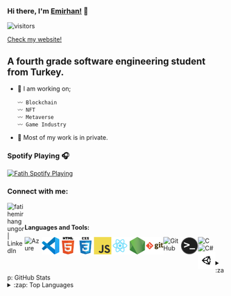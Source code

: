### Hi there, I'm [Emirhan!](https://fatihemirhangungor.github.io) 👋  
![visitors](https://visitor-badge.glitch.me/badge?page_id=fatihemirhangungor.fatihemirhangungor)
<br />

<a href="https://fatihemirhangungor.github.io/">Check my website!</a>
## A fourth grade software engineering student from Turkey.

- 🥅 I am working on;  
  
      〰 Blockchain  
      〰 NFT  
      〰 Metaverse  
      〰 Game Industry
 
 - 🔭 Most of my work is in private.  

### Spotify Playing 🎧

[<img src="https://novatorem.lovelysmilee.vercel.app/api/spotify" alt="Fatih Spotify Playing" width="400" />](https://open.spotify.com/user/11147266714)



### Connect with me:

[<img src="https://edent.github.io/SuperTinyIcons/images/svg/linkedin.svg" align="left" alt="fatihemirhangungor | LinkedIn" width="40px" />](https://www.linkedin.com/in/fatihemirhangungor/)

<br />
<br />


**Languages and Tools:**  

<p><a href="https://azure.microsoft.com/tr-tr/features/azure-portal/">
<img align="left" alt="Azure" width="40px" src="https://github.com/benc-uk/icon-collection/blob/master/azure-docs/azure.svg" />
</a></p>

<p><a href="https://code.visualstudio.com/">
<img align="left" alt="Visual Studio Code" width="40px" src="https://raw.githubusercontent.com/github/explore/80688e429a7d4ef2fca1e82350fe8e3517d3494d/topics/visual-studio-code/visual-studio-code.png" />
</a></p>

<p><a href="https://www.w3schools.com/html/">
<img align="left" alt="HTML5" width="40px" src="https://raw.githubusercontent.com/github/explore/80688e429a7d4ef2fca1e82350fe8e3517d3494d/topics/html/html.png" />
</a></p>

<p><a href="https://www.w3schools.com/css/">
<img align="left" alt="CSS" width="40px" src="https://raw.githubusercontent.com/github/explore/80688e429a7d4ef2fca1e82350fe8e3517d3494d/topics/css/css.png" />
</a></p>

<img align="left" alt="JavaScript" width="40px" src="https://raw.githubusercontent.com/github/explore/80688e429a7d4ef2fca1e82350fe8e3517d3494d/topics/javascript/javascript.png" />
<img align="left" alt="React" width="40px" src="https://raw.githubusercontent.com/github/explore/80688e429a7d4ef2fca1e82350fe8e3517d3494d/topics/react/react.png" />
<img align="left" alt="Node.js" width="40px" src="https://raw.githubusercontent.com/github/explore/80688e429a7d4ef2fca1e82350fe8e3517d3494d/topics/nodejs/nodejs.png" />
<img align="left" alt="Git" width="40px" src="https://raw.githubusercontent.com/github/explore/80688e429a7d4ef2fca1e82350fe8e3517d3494d/topics/git/git.png" />
<img align="left" alt="GitHub" width="40px" src="https://img.icons8.com/nolan/40/github.png" />
<img align="left" alt="Terminal" width="40px" src="https://raw.githubusercontent.com/github/explore/80688e429a7d4ef2fca1e82350fe8e3517d3494d/topics/terminal/terminal.png" />
<img align="left" alt="C" width="40px" src="https://raw.githubusercontent.com/jmnote/z-icons/master/svg/c.svg" />
<img align="left" alt="C#" width="40px" src="https://raw.githubusercontent.com/jmnote/z-icons/master/svg/csharp.svg" />
<img align="left" alt="Unity" width="40px" src="https://github.com/fatihemirhangungor/fatihemirhangungor/blob/main/unity-tab-circle-white.png" />
<!-- <img align="left" alt="java" width="40px" src="https://raw.githubusercontent.com/jmnote/z-icons/master/svg/java.svg" /> -->
<br />  
<br></br>
  
<details>
  <summary>:zap: GitHub Stats</summary>

  <img align="left" alt="Fatih's GitHub Stats" src="https://github-readme-stats.vercel.app/api?username=fatihemirhangungor&show_icons=true&hide_border=true&count_private=true&theme=react&hide=issues&include_all_commits=true" />

</details>


<details>
  <summary>:zap: Top Languages</summary>

  <img align="left" alt="Fatih's GitHub Stats" src="https://github-readme-stats.vercel.app/api/top-langs/?username=fatihemirhangungor&show_icons=true&hide_border=true&count_private=true&theme=react&layout=compact" />

</details>
